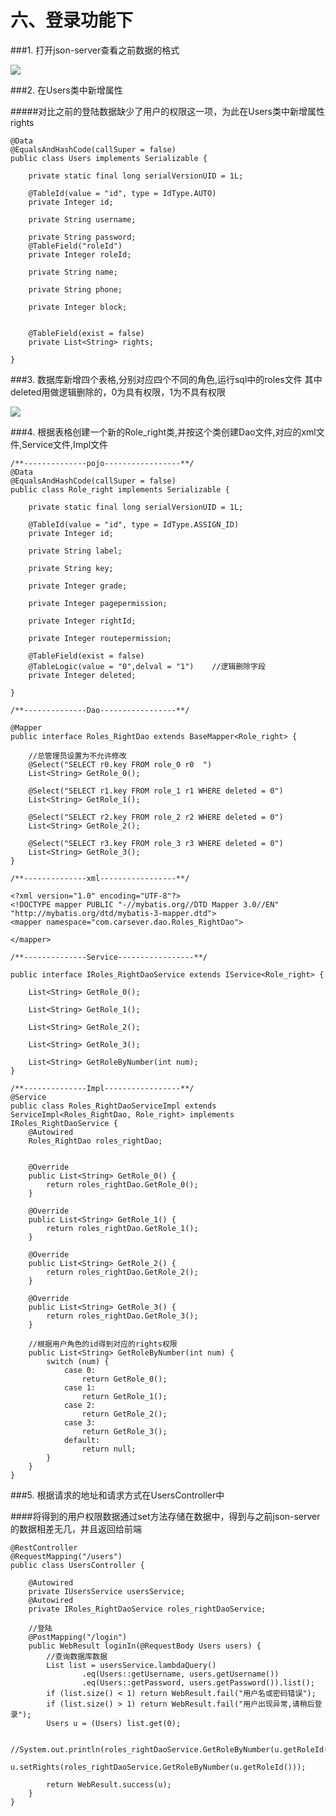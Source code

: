 # 六、登录功能下


###1. 打开json-server查看之前数据的格式

![](https://github.com/warrenlucky/zerostart/blob/main/%E5%90%B4%E6%9D%B0%E6%9C%97/%E5%90%8E%E7%AB%AF/%E5%9B%BE%E7%89%87/%E7%99%BB%E9%99%86%E6%95%B0%E6%8D%AE.png)




###2. 在Users类中新增属性

#####对比之前的登陆数据缺少了用户的权限这一项，为此在Users类中新增属性rights

```
@Data
@EqualsAndHashCode(callSuper = false)
public class Users implements Serializable {

    private static final long serialVersionUID = 1L;

    @TableId(value = "id", type = IdType.AUTO)
    private Integer id;

    private String username;

    private String password;
    @TableField("roleId")
    private Integer roleId;

    private String name;

    private String phone;

    private Integer block;


    @TableField(exist = false)
    private List<String> rights;
    
}

```

###3. 数据库新增四个表格,分别对应四个不同的角色,运行sql中的roles文件
    其中deleted用做逻辑删除的，0为具有权限，1为不具有权限

![](https://github.com/warrenlucky/zerostart/blob/main/%E5%90%B4%E6%9D%B0%E6%9C%97/%E5%90%8E%E7%AB%AF/%E5%9B%BE%E7%89%87/%E6%9D%83%E9%99%90.png)



###4. 根据表格创建一个新的Role_right类,并按这个类创建Dao文件,对应的xml文件,Service文件,Impl文件

```
/**--------------pojo-----------------**/
@Data
@EqualsAndHashCode(callSuper = false)
public class Role_right implements Serializable {

    private static final long serialVersionUID = 1L;

    @TableId(value = "id", type = IdType.ASSIGN_ID)
    private Integer id;

    private String label;

    private String key;

    private Integer grade;

    private Integer pagepermission;

    private Integer rightId;

    private Integer routepermission;

    @TableField(exist = false)
    @TableLogic(value = "0",delval = "1")    //逻辑删除字段
    private Integer deleted;

}
```
```
/**--------------Dao-----------------**/

@Mapper
public interface Roles_RightDao extends BaseMapper<Role_right> {

    //总管理员设置为不允许修改
    @Select("SELECT r0.key FROM role_0 r0  ")
    List<String> GetRole_0();

    @Select("SELECT r1.key FROM role_1 r1 WHERE deleted = 0")
    List<String> GetRole_1();

    @Select("SELECT r2.key FROM role_2 r2 WHERE deleted = 0")
    List<String> GetRole_2();

    @Select("SELECT r3.key FROM role_3 r3 WHERE deleted = 0")
    List<String> GetRole_3();
}
```

```
/**--------------xml-----------------**/

<?xml version="1.0" encoding="UTF-8"?>
<!DOCTYPE mapper PUBLIC "-//mybatis.org//DTD Mapper 3.0//EN" "http://mybatis.org/dtd/mybatis-3-mapper.dtd">
<mapper namespace="com.carsever.dao.Roles_RightDao">

</mapper>
```
```
/**--------------Service-----------------**/

public interface IRoles_RightDaoService extends IService<Role_right> {

    List<String> GetRole_0();

    List<String> GetRole_1();

    List<String> GetRole_2();

    List<String> GetRole_3();

    List<String> GetRoleByNumber(int num);
}
```

```
/**--------------Impl-----------------**/
@Service
public class Roles_RightDaoServiceImpl extends ServiceImpl<Roles_RightDao, Role_right> implements IRoles_RightDaoService {
    @Autowired
    Roles_RightDao roles_rightDao;


    @Override
    public List<String> GetRole_0() {
        return roles_rightDao.GetRole_0();
    }

    @Override
    public List<String> GetRole_1() {
        return roles_rightDao.GetRole_1();
    }

    @Override
    public List<String> GetRole_2() {
        return roles_rightDao.GetRole_2();
    }

    @Override
    public List<String> GetRole_3() {
        return roles_rightDao.GetRole_3();
    }

    //根据用户角色的id得到对应的rights权限
    public List<String> GetRoleByNumber(int num) {
        switch (num) {
            case 0:
                return GetRole_0();
            case 1:
                return GetRole_1();
            case 2:
                return GetRole_2();
            case 3:
                return GetRole_3();
            default:
                return null;
        }
    }
}

```


###5. 根据请求的地址和请求方式在UsersController中

####将得到的用户权限数据通过set方法存储在数据中，得到与之前json-server的数据相差无几，并且返回给前端
```
@RestController
@RequestMapping("/users")
public class UsersController {

    @Autowired
    private IUsersService usersService;
    @Autowired
    private IRoles_RightDaoService roles_rightDaoService;

    //登陆
    @PostMapping("/login")
    public WebResult loginIn(@RequestBody Users users) {
        //查询数据库数据
        List list = usersService.lambdaQuery()
                .eq(Users::getUsername, users.getUsername())
                .eq(Users::getPassword, users.getPassword()).list();
        if (list.size() < 1) return WebResult.fail("用户名或密码错误");
        if (list.size() > 1) return WebResult.fail("用户出现异常,请稍后登录");
        Users u = (Users) list.get(0);

        //System.out.println(roles_rightDaoService.GetRoleByNumber(u.getRoleId()));
        u.setRights(roles_rightDaoService.GetRoleByNumber(u.getRoleId()));

        return WebResult.success(u);
    }
}

```
